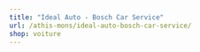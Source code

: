 ```yaml
---
title: "Ideal Auto - Bosch Car Service"
url: /athis-mons/ideal-auto-bosch-car-service/
shop: voiture
---
```

